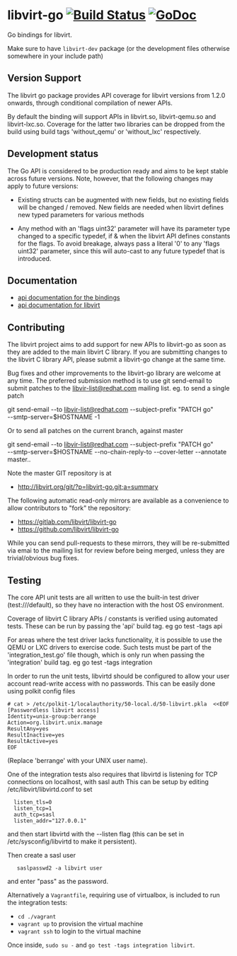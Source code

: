 # libvirt-go [![Build Status](https://travis-ci.org/libvirt/libvirt-go.svg?branch=master)](https://travis-ci.org/libvirt/libvirt-go) [![GoDoc](https://godoc.org/libvirt.org/libvirt-go?status.svg)](https://godoc.org/libvirt.org/libvirt-go)

Go bindings for libvirt.

Make sure to have `libvirt-dev` package (or the development files otherwise somewhere in your include path)

## Version Support

The libvirt go package provides API coverage for libvirt versions
from 1.2.0 onwards, through conditional compilation of newer APIs.

By default the binding will support APIs in libvirt.so, libvirt-qemu.so
and libvirt-lxc.so. Coverage for the latter two libraries can be dropped
from the build using build tags 'without_qemu' or 'without_lxc'
respectively.

## Development status

The Go API is considered to be production ready and aims to be kept
stable across future versions. Note, however, that the following
changes may apply to future versions:

* Existing structs can be augmented with new fields, but no existing
  fields will be changed / removed. New fields are needed when libvirt
  defines new typed parameters for various methods

* Any method with an 'flags uint32' parameter will have its parameter
  type changed to a specific typedef, if & when the libvirt API defines
  constants for the flags. To avoid breakage, always pass a literal
  '0' to any 'flags uint32' parameter, since this will auto-cast to
  any future typedef that is introduced.

## Documentation

* [api documentation for the bindings](https://godoc.org/libvirt.org/libvirt-go)
* [api documentation for libvirt](https://libvirt.org/html/index.html)

## Contributing

The libvirt project aims to add support for new APIs to libvirt-go
as soon as they are added to the main libvirt C library. If you
are submitting changes to the libvirt C library API, please submit
a libvirt-go change at the same time.

Bug fixes and other improvements to the libvirt-go library are
welcome at any time. The preferred submission method is to use
git send-email to submit patches to the libvir-list@redhat.com
mailing list. eg. to send a single patch

   git send-email --to libvir-list@redhat.com --subject-prefix "PATCH go" \
       --smtp-server=$HOSTNAME -1

Or to send all patches on the current branch, against master

   git send-email --to libvir-list@redhat.com --subject-prefix "PATCH go" \
       --smtp-server=$HOSTNAME --no-chain-reply-to --cover-letter --annotate \
       master..

Note the master GIT repository is at

* http://libvirt.org/git/?p=libvirt-go.git;a=summary

The following automatic read-only mirrors are available as a
convenience to allow contributors to "fork" the repository:

* https://gitlab.com/libvirt/libvirt-go
* https://github.com/libvirt/libvirt-go

While you can send pull-requests to these mirrors, they will be
re-submitted via emai to the mailing list for review before
being merged, unless they are trivial/obvious bug fixes.

## Testing

The core API unit tests are all written to use the built-in
test driver (test:///default), so they have no interaction
with the host OS environment.

Coverage of libvirt C library APIs / constants is verified
using automated tests. These can be run by passing the 'api'
build tag. eg  go test -tags api

For areas where the test driver lacks functionality, it is
possible to use the QEMU or LXC drivers to exercise code.
Such tests must be part of the 'integration_test.go' file
though, which is only run when passing the 'integration'
build tag. eg  go test -tags integration

In order to run the unit tests, libvirtd should be configured
to allow your user account read-write access with no passwords.
This can be easily done using polkit config files

```
# cat > /etc/polkit-1/localauthority/50-local.d/50-libvirt.pkla  <<EOF
[Passwordless libvirt access]
Identity=unix-group:berrange
Action=org.libvirt.unix.manage
ResultAny=yes
ResultInactive=yes
ResultActive=yes
EOF
```

(Replace 'berrange' with your UNIX user name).

One of the integration tests also requires that libvirtd is
listening for TCP connections on localhost, with sasl auth
This can be setup by editing /etc/libvirt/libvirtd.conf to
set

```
  listen_tls=0
  listen_tcp=1
  auth_tcp=sasl
  listen_addr="127.0.0.1"
```

and then start libvirtd with the --listen flag (this can
be set in /etc/sysconfig/libvirtd to make it persistent).

Then create a sasl user

```
   saslpasswd2 -a libvirt user
```

and enter "pass" as the password.

Alternatively a `Vagrantfile`, requiring use of virtualbox,
is included to run the integration tests:

* `cd ./vagrant`
* `vagrant up` to provision the virtual machine
* `vagrant ssh` to login to the virtual machine

Once inside, `sudo su -` and `go test -tags integration libvirt`.
